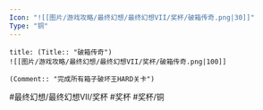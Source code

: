 ```yaml
---
Icon: "![[图片/游戏攻略/最终幻想/最终幻想VII/奖杯/破箱传奇.png|30]]"
Type: "铜"
---
```

```ad-common-bronze-trophy
title: (Title:: "破箱传奇")
![[图片/游戏攻略/最终幻想/最终幻想VII/奖杯/破箱传奇.png|100]]

(Comment:: "完成所有箱子破坏王HARD关卡")
```

#最终幻想/最终幻想VII/奖杯 #奖杯 #奖杯/铜
